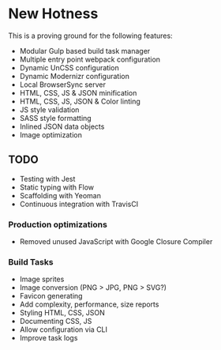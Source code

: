 # New Hotness

This is a proving ground for the following features:

- Modular Gulp based build task manager
- Multiple entry point webpack configuration
- Dynamic UnCSS configuration
- Dynamic Modernizr configuration
- Local BrowserSync server
- HTML, CSS, JS & JSON minification
- HTML, CSS, JS, JSON & Color linting
- JS style validation
- SASS style formatting
- Inlined JSON data objects
- Image optimization

## TODO
- Testing with Jest
- Static typing with Flow
- Scaffolding with Yeoman
- Continuous integration with TravisCI

### Production optimizations
- Removed unused JavaScript with Google Closure Compiler

### Build Tasks
- Image sprites
- Image conversion (PNG > JPG, PNG > SVG?)
- Favicon generating
- Add complexity, performance, size reports
- Styling HTML, CSS, JSON
- Documenting CSS, JS
- Allow configuration via CLI
- Improve task logs
